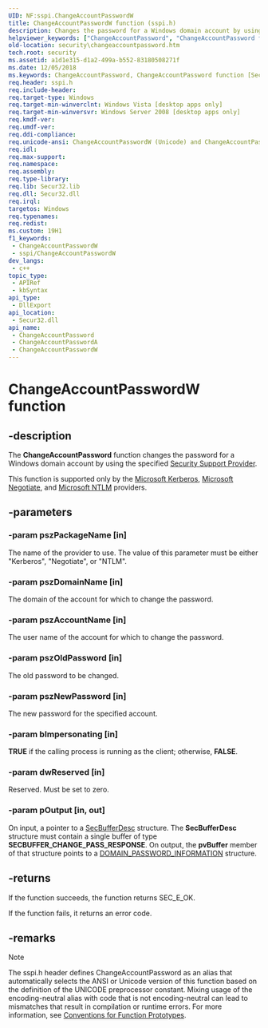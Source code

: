 ```yaml
---
UID: NF:sspi.ChangeAccountPasswordW
title: ChangeAccountPasswordW function (sspi.h)
description: Changes the password for a Windows domain account by using the specified Security Support Provider. (Unicode)
helpviewer_keywords: ["ChangeAccountPassword", "ChangeAccountPassword function [Security]", "ChangeAccountPasswordW", "security.changeaccountpassword", "sspi/ChangeAccountPassword", "sspi/ChangeAccountPasswordW"]
old-location: security\changeaccountpassword.htm
tech.root: security
ms.assetid: a1d1e315-d1a2-499a-b552-83180508271f
ms.date: 12/05/2018
ms.keywords: ChangeAccountPassword, ChangeAccountPassword function [Security], ChangeAccountPasswordA, ChangeAccountPasswordW, security.changeaccountpassword, sspi/ChangeAccountPassword, sspi/ChangeAccountPasswordA, sspi/ChangeAccountPasswordW
req.header: sspi.h
req.include-header: 
req.target-type: Windows
req.target-min-winverclnt: Windows Vista [desktop apps only]
req.target-min-winversvr: Windows Server 2008 [desktop apps only]
req.kmdf-ver: 
req.umdf-ver: 
req.ddi-compliance: 
req.unicode-ansi: ChangeAccountPasswordW (Unicode) and ChangeAccountPasswordA (ANSI)
req.idl: 
req.max-support: 
req.namespace: 
req.assembly: 
req.type-library: 
req.lib: Secur32.lib
req.dll: Secur32.dll
req.irql: 
targetos: Windows
req.typenames: 
req.redist: 
ms.custom: 19H1
f1_keywords:
 - ChangeAccountPasswordW
 - sspi/ChangeAccountPasswordW
dev_langs:
 - c++
topic_type:
 - APIRef
 - kbSyntax
api_type:
 - DllExport
api_location:
 - Secur32.dll
api_name:
 - ChangeAccountPassword
 - ChangeAccountPasswordA
 - ChangeAccountPasswordW
---
```


# ChangeAccountPasswordW function


## -description

The <b>ChangeAccountPassword</b> function changes the password for a Windows domain account by using the specified <a href="/windows/desktop/SecAuthN/sspi">Security Support Provider</a>.

This function is supported only by the <a href="/windows/desktop/SecAuthN/microsoft-kerberos">Microsoft Kerberos</a>, <a href="/windows/desktop/SecAuthN/microsoft-negotiate">Microsoft Negotiate</a>, and <a href="/windows/desktop/SecAuthN/microsoft-ntlm">Microsoft NTLM</a> providers.

## -parameters

### -param pszPackageName [in]

The name of the provider to use. The value of this parameter must be either "Kerberos", "Negotiate", or "NTLM".

### -param pszDomainName [in]

The domain of the account for which to change the password.

### -param pszAccountName [in]

The user name of the account for which to change the password.

### -param pszOldPassword [in]

The old password to be changed.

### -param pszNewPassword [in]

The new password for the specified account.

### -param bImpersonating [in]

<b>TRUE</b> if the calling process is running as the client; otherwise, <b>FALSE</b>.

### -param dwReserved [in]

Reserved. Must be set to zero.

### -param pOutput [in, out]

On input, a pointer to a <a href="/windows/desktop/api/sspi/ns-sspi-secbufferdesc">SecBufferDesc</a> structure. The <b>SecBufferDesc</b> structure must contain a single buffer of type <b>SECBUFFER_CHANGE_PASS_RESPONSE</b>. On output, the <b>pvBuffer</b> member of that structure points to a <a href="/windows/desktop/api/ntsecapi/ns-ntsecapi-domain_password_information">DOMAIN_PASSWORD_INFORMATION</a> structure.

## -returns

If the function succeeds, the function returns SEC_E_OK.

If the function fails, it returns an error code.

## -remarks

> [!NOTE]
> The sspi.h header defines ChangeAccountPassword as an alias that automatically selects the ANSI or Unicode version of this function based on the definition of the UNICODE preprocessor constant. Mixing usage of the encoding-neutral alias with code that is not encoding-neutral can lead to mismatches that result in compilation or runtime errors. For more information, see [Conventions for Function Prototypes](/windows/win32/intl/conventions-for-function-prototypes).
